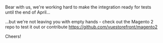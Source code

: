 Bear with us, we're working hard to make the integration ready for tests until the end of April...

...but we're not leaving you with empty hands - check out the Magento 2 repo to test it out or contribute https://github.com/vuestorefront/magento2

Cheers!
